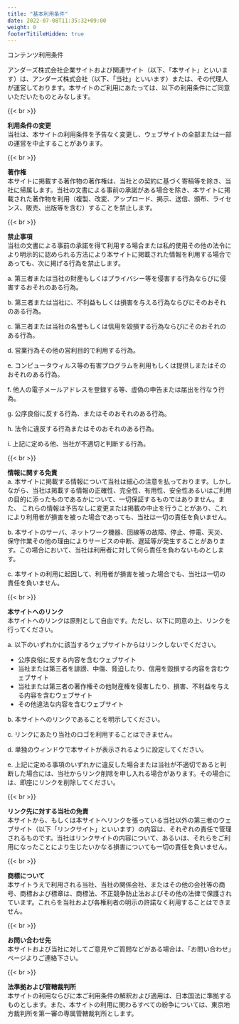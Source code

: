 ```yaml
---
title: "基本利用条件"
date: 2022-07-08T11:35:32+09:00
weight: 0
footerTitileHidden: true
---
```

コンテンツ利用条件

アンダーズ株式会社企業サイトおよび関連サイト（以下、「本サイト」といいます）は、アンダーズ株式会社（以下、「当社」といいます）または、その代理人が運営しております。本サイトのご利用にあたっては、以下の利用条件にご同意いただいたものとみなします。

{{< br >}}

**利用条件の変更**  
当社は、本サイトの利用条件を予告なく変更し、ウェブサイトの全部または一部の運営を中止することがあります。

{{< br >}}

**著作権**  
本サイトに掲載する著作物の著作権は、当社との契約に基づく寄稿等を除き、当社に帰属します。当社の文書による事前の承諾がある場合を除き、本サイトに掲載された著作物を利用（複製、改変、アップロード、掲示、送信、頒布、ライセンス、販売、出版等を含む）することを禁止します。

{{< br >}}

**禁止事項**  
当社の文書による事前の承諾を得て利用する場合または私的使用その他の法令により明示的に認められる方法により本サイトに掲載された情報を利用する場合であっても、次に掲げる行為を禁止します。

a. 第三者または当社の財産もしくはプライバシー等を侵害する行為ならびに侵害するおそれのある行為。

b. 第三者または当社に、不利益もしくは損害を与える行為ならびにそのおそれのある行為。

c. 第三者または当社の名誉もしくは信用を毀損する行為ならびにそのおそれのある行為。

d. 営業行為その他の営利目的で利用する行為。

e. コンピュータウィルス等の有害プログラムを利用もしくは提供しまたはそのおそれのある行為。

f. 他人の電子メールアドレスを登録する等、虚偽の申告または届出を行なう行為。

g. 公序良俗に反する行為、またはそのおそれのある行為。

h. 法令に違反する行為またはそのおそれのある行為。

i. 上記に定める他、当社が不適切と判断する行為。

{{< br >}}

**情報に関する免責**  
a. 本サイトに掲載する情報について当社は細心の注意を払っております。しかしながら、当社は掲載する情報の正確性、完全性、有用性、安全性あるいはご利用の目的に添ったものであるかについて、一切保証するものではありません。また、 これらの情報は予告なしに変更または掲載の中止を行うことがあり、これにより利用者が損害を被った場合であっても、当社は一切の責任を負いません。

b. 本サイトのサーバ、ネットワーク機器、回線等の故障、停止、停電、天災、保守作業その他の理由によりサービスの中断、遅延等が発生することがあります。この場合において、当社は利用者に対して何ら責任を負わないものとします。

c. 本サイトの利用に起因して、利用者が損害を被った場合でも、当社は一切の責任を負いません。

{{< br >}}

**本サイトへのリンク**  
本サイトへのリンクは原則として自由です。ただし、以下に同意の上、リンクを行ってください。

a. 以下のいずれかに該当するウェブサイトからはリンクしないでください。
- 公序良俗に反する内容を含むウェブサイト
- 当社または第三者を誹謗、中傷、脅迫したり、信用を毀損する内容を含むウェブサイト
- 当社または第三者の著作権その他財産権を侵害したり、損害、不利益を与える内容を含むウェブサイト
- その他違法な内容を含むウェブサイト

b. 本サイトへのリンクであることを明示してください。

c. リンクにあたり当社のロゴを利用することはできません。

d. 単独のウィンドウで本サイトが表示されるように設定してください。

e. 上記に定める事項のいずれかに違反した場合または当社が不適切であると判断した場合には、当社からリンク削除を申し入れる場合があります。その場合には、即座にリンクを削除してください。

{{< br >}}

**リンク先に対する当社の免責**  
本サイトから、もしくは本サイトへリンクを張っている当社以外の第三者のウェブサイト（以下「リンクサイト」といいます）の内容は、それぞれの責任で管理されるものです。当社はリンクサイトの内容について、あるいは、それらをご利用になったことにより生じたいかなる損害についても一切の責任を負いません。

{{< br >}}

**商標について**  
本サイトうえで利用される当社、当社の関係会社、またはその他の会社等の商号、商標および標章は、商標法、不正競争防止法およびその他の法律で保護されています。これらを当社および各権利者の明示の許諾なく利用することはできません。

{{< br >}}

**お問い合わせ先**  
本サイトおよび当社に対してご意見やご質問などがある場合は、「お問い合わせ」ページよりご連絡下さい。

{{< br >}}

**法準拠および管轄裁判所**  
本サイトの利用ならびに本ご利用条件の解釈および適用は、日本国法に準拠するものとします。また、本サイトの利用に関わるすべての紛争については、東京地方裁判所を第一審の専属管轄裁判所とします。